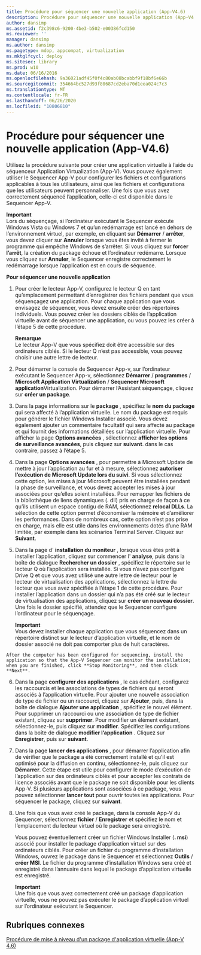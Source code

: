 ```yaml
---
title: Procédure pour séquencer une nouvelle application (App-V4.6)
description: Procédure pour séquencer une nouvelle application (App-V4.6)
author: dansimp
ms.assetid: f2c398c6-9200-4be3-b502-e00386fcd150
ms.reviewer: ''
manager: dansimp
ms.author: dansimp
ms.pagetype: mdop, appcompat, virtualization
ms.mktglfcycl: deploy
ms.sitesec: library
ms.prod: w10
ms.date: 06/16/2016
ms.openlocfilehash: 9a36021adf45f0f4c80ab08bcabbf9f18bf6e66b
ms.sourcegitcommit: 354664bc527d93f80687cd2eba70d1eea024c7c3
ms.translationtype: MT
ms.contentlocale: fr-FR
ms.lasthandoff: 06/26/2020
ms.locfileid: "10806810"
---
```

# Procédure pour séquencer une nouvelle application (App-V4.6)


Utilisez la procédure suivante pour créer une application virtuelle à l’aide du séquenceur Application Virtualization (App-V). Vous pouvez également utiliser le Sequencer App-V pour configurer les fichiers et configurations applicables à tous les utilisateurs, ainsi que les fichiers et configurations que les utilisateurs peuvent personnaliser. Une fois que vous avez correctement séquencé l’application, celle-ci est disponible dans le Sequencer App-V.

**Important**  
Lors du séquençage, si l’ordinateur exécutant le Sequencer exécute Windows Vista ou Windows 7 et qu’un redémarrage est lancé en dehors de l’environnement virtuel, par exemple, en cliquant sur **Démarrer**  /  **arrêter**, vous devez cliquer sur **Annuler** lorsque vous êtes invité à fermer le programme qui empêche Windows de s’arrêter. Si vous cliquez sur **forcer l’arrêt**, la création du package échoue et l’ordinateur redémarre. Lorsque vous cliquez sur **Annuler**, le Sequencer enregistre correctement le redémarrage lorsque l’application est en cours de séquence.



**Pour séquencer une nouvelle application**

1.  Pour créer le lecteur App-V, configurez le lecteur Q en tant qu’emplacement permettant d’enregistrer des fichiers pendant que vous séquençagez une application. Pour chaque application que vous envisagez de séquencer, vous devez ensuite créer des répertoires individuels. Vous pouvez créer les dossiers ciblés de l’application virtuelle avant de séquencer une application, ou vous pouvez les créer à l’étape 5 de cette procédure.

    **Remarque**  
    Le lecteur App-V que vous spécifiez doit être accessible sur des ordinateurs ciblés. Si le lecteur Q n’est pas accessible, vous pouvez choisir une autre lettre de lecteur.



2.  Pour démarrer la console de Sequencer App-v, sur l’ordinateur exécutant le Sequencer App-v, sélectionnez **Démarrer**  /  **programmes**  /  **Microsoft Application Virtualization**  /  **Sequencer Microsoft application**Virtualization. Pour démarrer l’Assistant séquençage, cliquez sur **créer un package**.

3.  Dans la page informations sur le **package** , spécifiez le **nom du package** qui sera affecté à l’application virtuelle. Le nom du package est requis pour générer le fichier Windows Installer associé. Vous devez également ajouter un commentaire facultatif qui sera affecté au package et qui fournit des informations détaillées sur l’application virtuelle. Pour afficher la page **Options avancées** , sélectionnez **afficher les options de surveillance avancées**, puis cliquez sur **suivant**. dans le cas contraire, passez à l’étape 5.

4.  Dans la page **Options avancées** , pour permettre à Microsoft Update de mettre à jour l’application au fur et à mesure, sélectionnez **autoriser l’exécution de Microsoft Update lors du suivi**. Si vous sélectionnez cette option, les mises à jour Microsoft peuvent être installées pendant la phase de surveillance, et vous devez accepter les mises à jour associées pour qu’elles soient installées. Pour remapper les fichiers de la bibliothèque de liens dynamiques (. dll) pris en charge de façon à ce qu’ils utilisent un espace contigu de RAM, sélectionnez **relocal DLLs**. La sélection de cette option permet d’économiser la mémoire et d’améliorer les performances. Dans de nombreux cas, cette option n’est pas prise en charge, mais elle est utile dans les environnements dotés d’une RAM limitée, par exemple dans les scénarios Terminal Server. Cliquez sur **Suivant**.

5.  Dans la page d' **installation du moniteur** , lorsque vous êtes prêt à installer l’application, cliquez sur commencer l' **analyse**, puis dans la boîte de dialogue **Rechercher un dossier** , spécifiez le répertoire sur le lecteur Q où l’application sera installée. Si vous n’avez pas configuré Drive Q et que vous avez utilisé une autre lettre de lecteur pour le lecteur de virtualisation des applications, sélectionnez la lettre du lecteur que vous avez spécifiée à l’étape 1 de cette procédure. Pour installer l’application dans un dossier qui n’a pas été créé sur le lecteur de virtualisation des applications, cliquez sur **créer un nouveau dossier**. Une fois le dossier spécifié, attendez que le Sequencer configure l’ordinateur pour le séquençage.

    **Important**  
    Vous devez installer chaque application que vous séquencez dans un répertoire distinct sur le lecteur d’application virtuelle, et le nom de dossier associé ne doit pas comporter plus de huit caractères.



~~~
After the computer has been configured for sequencing, install the application so that the App-V Sequencer can monitor the installation; when you are finished, click **Stop Monitoring**, and then click **Next**.
~~~

6. Dans la page **configurer des applications** , le cas échéant, configurez les raccourcis et les associations de types de fichiers qui seront associés à l’application virtuelle. Pour ajouter une nouvelle association de type de fichier ou un raccourci, cliquez sur **Ajouter**, puis, dans la boîte de dialogue **Ajouter une application** , spécifiez le nouvel élément. Pour supprimer un raccourci ou une association de type de fichier existant, cliquez sur **supprimer**. Pour modifier un élément existant, sélectionnez-le, puis cliquez sur **modifier**. Spécifiez les configurations dans la boîte de dialogue **modifier l’application** . Cliquez sur **Enregistrer**, puis sur **suivant**.

7. Dans la page **lancer des applications** , pour démarrer l’application afin de vérifier que le package a été correctement installé et qu’il est optimisé pour la diffusion en continu, sélectionnez-le, puis cliquez sur **Démarrer**. Cette étape est utile pour configurer le mode d’exécution de l’application sur des ordinateurs ciblés et pour accepter les contrats de licence associés avant que le package ne soit disponible pour les clients App-V. Si plusieurs applications sont associées à ce package, vous pouvez sélectionner **lancer tout** pour ouvrir toutes les applications. Pour séquencer le package, cliquez sur **suivant**.

8. Une fois que vous avez créé le package, dans la console App-V du Sequencer, sélectionnez **fichier**  /  **Enregistrer** et spécifiez le nom et l’emplacement du lecteur virtuel où le package sera enregistré.

   Vous pouvez éventuellement créer un fichier Windows Installer (**. msi**) associé pour installer le package d’application virtuel sur des ordinateurs ciblés. Pour créer un fichier du programme d’installation Windows, ouvrez le package dans le Sequencer et sélectionnez **Outils**  /  **créer MSI**. Le fichier du programme d’installation Windows sera créé et enregistré dans l’annuaire dans lequel le package d’application virtuelle est enregistré.

   **Important**  
   Une fois que vous avez correctement créé un package d’application virtuelle, vous ne pouvez pas exécuter le package d’application virtuel sur l’ordinateur exécutant le Sequencer.



## Rubriques connexes


[Procédure de mise à niveau d'un package d'application virtuelle (App-V 4.6)](how-to-upgrade-a-virtual-application-package--app-v-46-.md)









